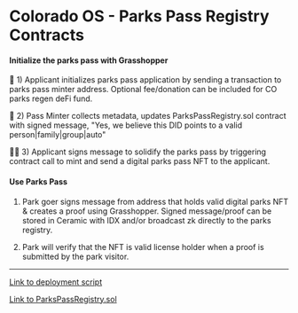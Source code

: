 # Colorado OS - Parks Pass Registry Contracts

#### Initialize the parks pass with Grasshopper 

🍃 1) Applicant initializes parks pass application by sending a transaction to parks pass minter address.  Optional fee/donation can be included for CO parks regen deFi fund. 

🚀 2) Pass Minter collects metadata, updates ParksPassRegistry.sol contract with signed message, "Yes, we believe this DID points to a valid person|family|group|auto"  

💪🏽 3) Applicant signs message to solidify the parks pass by triggering contract call to mint and send a digital parks pass NFT to the applicant. 

#### Use Parks Pass 

1) Park goer signs message from address that holds valid digital parks NFT & creates a proof using Grasshopper. Signed message/proof can be stored in Ceramic with IDX and/or broadcast zk directly to the parks registry.   

2) Park will verify that the NFT is valid license holder when a proof is submitted by the park visitor. 

---
[Link to deployment script](../scripts/eth-denver-poc.py)

[Link to ParksPassRegistry.sol](../contracts/PARKS-PASS-REGISTRY.sol)